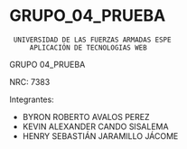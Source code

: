 # GRUPO_04_PRUEBA
     UNIVERSIDAD DE LAS FUERZAS ARMADAS ESPE
         APLICACIÓN DE TECNOLOGIAS WEB
GRUPO 04_PRUEBA

NRC: 7383

Integrantes:
- BYRON ROBERTO AVALOS PEREZ
- KEVIN ALEXANDER CANDO SISALEMA
- HENRY SEBASTIÁN JARAMILLO JÁCOME
